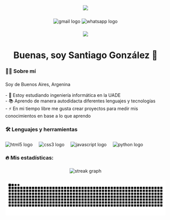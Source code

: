 <div align="center">
  <img height="150" src="https://media2.giphy.com/media/v1.Y2lkPTc5MGI3NjExNnBqNTF3cGkzYmdvcTNvMzJpbHh4cTdodWNwMDRiZjJtb2FycmE3cyZlcD12MV9pbnRlcm5hbF9naWZfYnlfaWQmY3Q9Zw/JqmupuTVZYaQX5s094/giphy.gif"  />
</div>

###

<div align="center">
  <a href="https://www.linkedin.com/in/santiago-gonz%C3%A1lez-159251351/" target="_blank" 
    <img src="https://img.shields.io/static/v1?message=LinkedIn&logo=linkedin&label=&color=0077B5&logoColor=white&labelColor=&style=for-the-badge" height="25" alt="linkedin logo" />
  </a>  
  <img src="https://img.shields.io/static/v1?message=Gmail&logo=gmail&label=&color=D14836&logoColor=white&labelColor=&style=for-the-badge" height="25" alt="gmail logo"  />
  <img src="https://img.shields.io/static/v1?message=Whatsapp&logo=whatsapp&label=&color=25D366&logoColor=white&labelColor=&style=for-the-badge" height="25" alt="whatsapp logo"  />
</div>

###

<div align="center">
  <img src="https://visitor-badge.laobi.icu/badge?page_id=Santy21g.Santy21g&"  />
</div>

###

<h1 align="center">Buenas, soy Santiago González 👋</h1>

###

<h3 align="left">👩‍💻  Sobre mí</h3>

###

<p align="left">Soy de Buenos Aires, Argenina <br><br>- 🔭 Estoy estudiando ingeniería informática en la UADE<br>- 📚 Aprendo de manera autodidacta diferentes lenguajes y tecnologías<br>- ⚡ En mi tiempo libre me gusta crear proyectos para medir mis conocimientos en base a lo que aprendo</p>

###

<h3 align="left">🛠 Lenguajes y herramientas</h3>

###

<div align="left">
  <img src="https://cdn.jsdelivr.net/gh/devicons/devicon/icons/html5/html5-original.svg" height="40" alt="html5 logo"  />
  <img width="12" />
  <img src="https://cdn.jsdelivr.net/gh/devicons/devicon/icons/css3/css3-original.svg" height="40" alt="css3 logo"  />
  <img width="12" />
  <img src="https://cdn.jsdelivr.net/gh/devicons/devicon/icons/javascript/javascript-original.svg" height="40" alt="javascript logo"  />
  <img width="12" />
  <img src="https://cdn.jsdelivr.net/gh/devicons/devicon/icons/python/python-original.svg" height="40" alt="python logo"  />
</div>

###

<h3 align="left">🔥   Mis estadísticas:</h3>

###

<div align="center">
  <img src="https://streak-stats.demolab.com?user=Santy21g&locale=en&mode=daily&theme=dark&hide_border=false&border_radius=5&order=3" height="220" alt="streak graph"  />
</div>

###

<img src="https://raw.githubusercontent.com/Santy21g/Santy21g/output/snake.svg" alt="Snake animation" />

###
